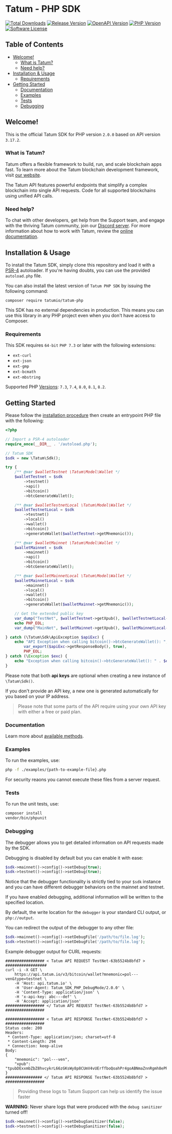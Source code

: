 # Tatum - PHP SDK

[![Total Downloads][badge-downloads]][packagist]
[![Release Version][badge-release]][packagist]
[![OpenAPI Version][badge-openapi]][openapi]
[![PHP Version][badge-php]][php]
[![Software License][badge-license]][license]

## Table of Contents
- [Welcome!](#welcome)
  - [What is Tatum?](#what-is-tatum)
  - [Need help?](#need-help)
- [Installation \& Usage](#installation--usage)
  - [Requirements](#requirements)
- [Getting Started](#getting-started)
  - [Documentation](#documentation)
  - [Examples](#examples)
  - [Tests](#tests)
  - [Debugging](#debugging)

## Welcome!

This is the official Tatum SDK for PHP version `2.0.0` based on API version `3.17.2`.

### What is Tatum?

Tatum offers a flexible framework to build, run, and scale blockchain apps fast. To learn more about the
Tatum blockchain development framework, visit [our website](https://tatum.io/framework).

The Tatum API features powerful endpoints that simplify a complex blockchain into single API requests. Code for all
supported blockchains using unified API calls.

### Need help?

To chat with other developers, get help from the Support team, and engage with the thriving Tatum community, join 
our [Discord server](https://discord.com/invite/tatum). For more information about how to work with Tatum,
review the [online documentation](https://docs.tatum.io/).

## Installation & Usage

To install the Tatum SDK, simply clone this repository and load it with a [PSR-4](https://www.php-fig.org/psr/psr-4/) autoloader.
If you're having doubts, you can use the provided `autoload.php` file.

You can also install the latest version of `Tatum PHP SDK` by issuing the following command:

```
composer require tatumio/tatum-php
```

This SDK has no external dependencies in production. This means you can use this library in any PHP project even when you don't have access to Composer.

### Requirements

This SDK requires `64-bit` `PHP 7.3` or later with the following extensions:

 * `ext-curl`
 * `ext-json`
 * `ext-gmp`
 * `ext-bcmath`
 * `ext-mbstring`

Supported PHP [Versions](https://www.php.net/supported-versions.php): `7.3`, `7.4`, `8.0`, `8.1`, `8.2`.

## Getting Started

Please follow the [installation procedure](#installation--usage) then create an entrypoint PHP file with the following:

```php
<?php

// Import a PSR-4 autoloader
require_once(__DIR__ . '/autoload.php');

// Tatum SDK
$sdk = new \Tatum\Sdk();

try {
    /** @var $walletTestnet \Tatum\Model\Wallet */
    $walletTestnet = $sdk
        ->testnet()
        ->api()
        ->bitcoin()
        ->btcGenerateWallet();

    /** @var $walletTestnetLocal \Tatum\Model\Wallet */
    $walletTestnetLocal = $sdk
        ->testnet()
        ->local()
        ->wallet()
        ->bitcoin()
        ->generateWallet($walletTestnet->getMnemonic());

    /** @var $walletMainnet \Tatum\Model\Wallet */
    $walletMainnet = $sdk
        ->mainnet()
        ->api()
        ->bitcoin()
        ->btcGenerateWallet();

    /** @var $walletMainnetLocal \Tatum\Model\Wallet */
    $walletMainnetLocal = $sdk
        ->mainnet()
        ->local()
        ->wallet()
        ->bitcoin()
        ->generateWallet($walletMainnet->getMnemonic());

    // Get the extended public key
    var_dump("TestNet", $walletTestnet->getXpub(), $walletTestnetLocal->getXpub());
    echo PHP_EOL;
    var_dump("MainNet", $walletMainnet->getXpub(), $walletMainnetLocal->getXpub());

} catch (\Tatum\Sdk\ApiException $apiExc) {
    echo "API Exception when calling bitcoin()->btcGenerateWallet(): ",
        var_export($apiExc->getResponseBody(), true),
        PHP_EOL;
} catch (\Exception $exc) {
    echo "Exception when calling bitcoin()->btcGenerateWallet(): " . $exc->getMessage() . PHP_EOL;
}
```

Please note that both **api keys** are optional when creating a new instance of `\Tatum\Sdk()`.

If you don't provide an API key, a new one is generated automatically for you based on your IP address.

> Please note that some parts of the API require using your own API key with either a free or paid plan.

### Documentation

Learn more about [available methods](./docs/index.md).

### Examples

To run the examples, use:

```bash
php -f ./examples/{path-to-example-file}.php
```

For security reaons you cannot execute these files from a server request.

### Tests

To run the unit tests, use:

```bash
composer install
vendor/bin/phpunit
```

### Debugging

The debugger allows you to get detailed information on API requests made by the SDK.

Debugging is disabled by default but you can enable it with ease:

```php
$sdk->mainnet()->config()->setDebug(true);
$sdk->testnet()->config()->setDebug(true);
```

Notice that the debugger functionality is strictly tied to your `$sdk` instance and you can have
different debugger behaviors on the mainnet and testnet.

If you have enabled debugging, additional information will be written to the specified location.

By default, the write location for the `debugger` is your standard CLI output, or `php://output`.

You can redirect the output of the debugger to any other file:

```php
$sdk->mainnet()->config()->setDebugFile('/path/to/file.log');
$sdk->testnet()->config()->setDebugFile('/path/to/file.log');
```

Example debugger output for CURL requests:
```
################# < Tatum API REQUEST TestNet-63b5524b8bfd7 > ##################
curl -i -X GET \
    https://api.tatum.io/v3/bitcoin/wallet?mnemonic=pol---ven&type=testnet \
    -H 'Host: api.tatum.io' \
    -H 'User-Agent: Tatum_SDK_PHP_DebugMode/2.0.0' \
    -H 'Content-Type: application/json' \
    -H 'x-api-key: abc---def' \
    -H 'Accept: application/json'
################# </ Tatum API REQUEST TestNet-63b5524b8bfd7 > #################

################# < Tatum API RESPONSE TestNet-63b5524b8bfd7 > #################
Status code: 200
Headers:
 * Content-Type: application/json; charset=utf-8
 * Content-Length: 294
 * Connection: keep-alive
Body:
{
    "mnemonic": "pol---ven",
    "xpub": "tpubDExxmbZbZ8hvcykrL66zGKsWy8p8CUmV4vUErffboQoahPr4goABNmaZnnRgmh8ePRcJ3eHuivEG87HBdsquU3FQJstbxJjKwhtjGiWrpB2"
}
################ </ Tatum API RESPONSE TestNet-63b5524b8bfd7 > #################
```

> Providing these logs to Tatum Support can help us identify the issue faster

**WARNING**: Never share logs that were produced with the `debug sanitizer` turned off!

```php
$sdk->mainnet()->config()->setDebugSanitizer(false);
$sdk->testnet()->config()->setDebugSanitizer(false);
```

[badge-downloads]: https://img.shields.io/packagist/dt/tatumio/tatum-php.svg?style=flat&colorB=green
[badge-release]: https://img.shields.io/packagist/v/tatumio/tatum-php.svg?style=flat&label=release&color=blue
[badge-php]: https://img.shields.io/packagist/php-v/tatumio/tatum-php.svg?style=flat
[badge-license]: https://img.shields.io/packagist/l/tatumio/tatum-php.svg?style=flat&color=blue
[badge-openapi]: https://img.shields.io/badge/openapi-v3.17.2-blue

[packagist]: https://packagist.org/packages/tatumio/tatum-php
[php]: https://www.php.net/supported-versions.php
[license]: https://github.com/tatumio/tatum-php/blob/master/LICENSE.txt
[openapi]: https://apidoc.tatum.io